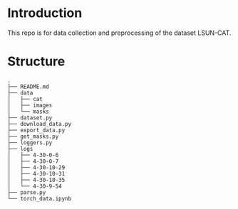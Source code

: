 # Introduction
This repo is for data collection and preprocessing of the dataset LSUN-CAT.

# Structure
```
.
├── README.md
├── data
│   ├── cat
│   ├── images
│   └── masks
├── dataset.py
├── download_data.py
├── export_data.py
├── get_masks.py
├── loggers.py
├── logs
│   ├── 4-30-0-6
│   ├── 4-30-0-7
│   ├── 4-30-10-29
│   ├── 4-30-10-31
│   ├── 4-30-10-35
│   └── 4-30-9-54
├── parse.py
└── torch_data.ipynb
```